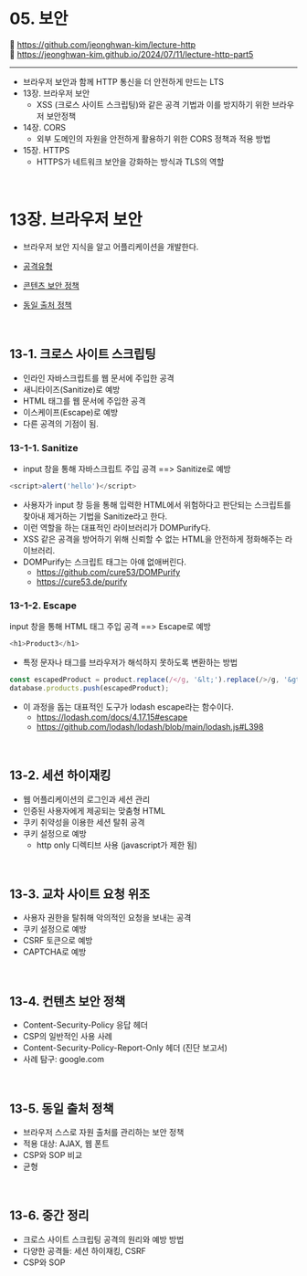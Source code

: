 # 05. 보안

🔗 https://github.com/jeonghwan-kim/lecture-http  
🔗 https://jeonghwan-kim.github.io/2024/07/11/lecture-http-part5

<hr>

- 브라우저 보안과 함께 HTTP 통신을 더 안전하게 만드는 LTS
- 13장. 브라우저 보안
  - XSS (크로스 사이트 스크립팅)와 같은 공격 기법과 이를 방지하기 위한 브라우저 보안정책
- 14장. CORS
  - 외부 도메인의 자원을 안전하게 활용하기 위한 CORS 정책과 적용 방법
- 15장. HTTPS
  - HTTPS가 네트워크 보안을 강화하는 방식과 TLS의 역할

<br>

# 13장. 브라우저 보안

- 브라우저 보안 지식을 알고 어플리케이션을 개발한다.

- [공격유형](https://developer.mozilla.org/ko/docs/Web/Security/Attacks#cross-site_scripting_xss)
- [콘텐츠 보안 정책](https://developer.mozilla.org/ko/docs/Web/HTTP/Guides/CSP)
- [동일 출처 정책](https://developer.mozilla.org/ko/docs/Web/Security/Same-origin_policy#%EA%B5%90%EC%B0%A8_%EC%B6%9C%EC%B2%98_%EB%84%A4%ED%8A%B8%EC%9B%8C%ED%81%AC_%EC%A0%91%EA%B7%BC)

<br>

## 13-1. 크로스 사이트 스크립팅

- 인라인 자바스크립트를 웹 문서에 주입한 공격
- 새니타이즈(Sanitize)로 예방
- HTML 태그를 웹 문서에 주입한 공격
- 이스케이프(Escape)로 예방
- 다른 공격의 기점이 됨.

### 13-1-1. Sanitize

- input 창을 통해 자바스크립트 주입 공격 ==> Sanitize로 예방

```javascript
<script>alert('hello')</script>
```

- 사용자가 input 창 등을 통해 입력한 HTML에서 위험하다고 판단되는 스크립트를 찾아내 제거하는 기법을 Sanitize라고 한다.
- 이런 역할을 하는 대표적인 라이브러리가 DOMPurify다.
- XSS 같은 공격을 방어하기 위해 신뢰할 수 없는 HTML을 안전하게 정화해주는 라이브러리.
- DOMPurify는 스크립트 태그는 아얘 없애버린다.
  - https://github.com/cure53/DOMPurify
  - https://cure53.de/purify

### 13-1-2. Escape

input 창을 통해 HTML 태그 주입 공격 ==> Escape로 예방

```javascript
<h1>Product3</h1>
```

- 특정 문자나 태그를 브라우저가 해석하지 못하도록 변환하는 방법

```javascript
const escapedProduct = product.replace(/</g, '&lt;').replace(/>/g, '&gt;');
database.products.push(escapedProduct);
```

- 이 과정을 돕는 대표적인 도구가 lodash escape라는 함수이다.
  - https://lodash.com/docs/4.17.15#escape
  - https://github.com/lodash/lodash/blob/main/lodash.js#L398

<br>

## 13-2. 세션 하이재킹

- 웹 어플리케이션의 로그인과 세션 관리
- 인증된 사용자에게 제공되는 맞춤형 HTML
- 쿠키 취약성을 이용한 세션 탈취 공격
- 쿠키 설정으로 예방
  - http only 디렉티브 사용 (javascript가 제한 됨)

<br>

## 13-3. 교차 사이트 요청 위조

- 사용자 권한을 탈취해 악의적인 요청을 보내는 공격
- 쿠키 설정으로 예방
- CSRF 토큰으로 예방
- CAPTCHA로 예방

<br>

## 13-4. 컨텐츠 보안 정책

- Content-Security-Policy 응답 헤더
- CSP의 일반적인 사용 사례
- Content-Security-Policy-Report-Only 헤더 (진단 보고서)
- 사례 탐구: google.com

<br>

## 13-5. 동일 출처 정책

- 브라우저 스스로 자원 출처를 관리하는 보안 정책
- 적용 대상: AJAX, 웹 폰트
- CSP와 SOP 비교
- 균형

<br>

## 13-6. 중간 정리

- 크로스 사이트 스크립팅 공격의 원리와 예방 방법
- 다양한 공격들: 세션 하이재킹, CSRF
- CSP와 SOP
